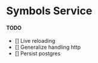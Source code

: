 # Symbols Service

#### TODO

- [] Live reloading
- [] Generalize handling http
- [] Persist postgres
